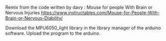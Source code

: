 Remix from the code written by davy : Mouse for people With Brain or Nervous Injuries 
https://www.instructables.com/Mouse-for-People-With-Brain-or-Nervous-Diability/

Download the MPU6050_light library in the library manager of the arduino software. 
Upload the program to the arduino. 

